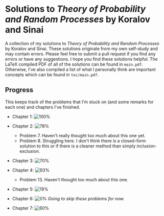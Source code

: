 # Solutions to *Theory of Probability and Random Processes* by Koralov and Sinai
A collection of my solutions to *Theory of Probability and Random Processes* by Koralov and Sinai. These solutions originate from my own self-study and may contain errors. Please feel free to submit a pull request if you find any errors or have any suggestions. I hope you find these solutions helpful. The LaTeX compiled PDF of all of the solutions can be found in `main.pdf`. Otherwise, I've also compiled a list of what I personally think are important concepts which can be found in `toc/main.pdf`. 

## Progress
This keeps track of the problems that I'm stuck on (and some remarks for each one) and chapters I've finished. 
- Chapter 1: ![100%](https://progress-bar.xyz/100)
- Chapter 2: ![78%](https://progress-bar.xyz/78)

    - Problem 7. Haven't really thought too much about this one yet.
    - Problem 8. Struggling here. I don't think there is a closed-form solution to this or if there is a cleaner method than simply inclusion-exclusion.

- Chapter 3: ![70%](https://progress-bar.xyz/70)
- Chapter 4: ![93%](https://progress-bar.xyz/93)

    - Problem 13. Haven't thought too much about this one.

- Chapter 5: ![19%](https://progress-bar.xyz/19)
- Chapter 6: ![0%](https://progress-bar.xyz/0) *Going to skip these problems for now.*
- Chapter 7: ![60%](https://progress-bar.xyz/60)

